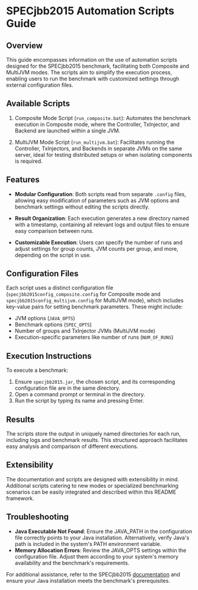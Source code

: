 # SPECjbb2015 Automation Scripts Guide

## Overview

This guide encompasses information on the use of automation scripts designed for the SPECjbb2015 benchmark, facilitating both Composite and MultiJVM modes. The scripts aim to simplify the execution process, enabling users to run the benchmark with customized settings through external configuration files.

## Available Scripts

1. Composite Mode Script (`run_composite.bat`): Automates the benchmark execution in Composite mode, where the Controller, TxInjector, and Backend are launched within a single JVM.

2. MultiJVM Mode Script (`run_multijvm.bat`): Facilitates running the Controller, TxInjectors, and Backends in separate JVMs on the same server, ideal for testing distributed setups or when isolating components is required.

## Features

- **Modular Configuration**: Both scripts read from separate `.config` files, allowing easy modification of parameters such as JVM options and benchmark settings without editing the scripts directly.
  
- **Result Organization**: Each execution generates a new directory named with a timestamp, containing all relevant logs and output files to ensure easy comparison between runs.
  
- **Customizable Execution**: Users can specify the number of runs and adjust settings for group counts, JVM counts per group, and more, depending on the script in use.

## Configuration Files

Each script uses a distinct configuration file (`specjbb2015config_composite.config` for Composite mode and `specjbb2015config_multijvm.config` for MultiJVM mode), which includes key-value pairs for setting benchmark parameters. These might include:

- JVM options (`JAVA_OPTS`)
- Benchmark options (`SPEC_OPTS`)
- Number of groups and TxInjector JVMs (MultiJVM mode)
- Execution-specific parameters like number of runs (`NUM_OF_RUNS`)

## Execution Instructions

To execute a benchmark:

1. Ensure `specjbb2015.jar`, the chosen script, and its corresponding configuration file are in the same directory.
2. Open a command prompt or terminal in the directory.
3. Run the script by typing its name and pressing Enter.

## Results

The scripts store the output in uniquely named directories for each run, including logs and benchmark results. This structured approach facilitates easy analysis and comparison of different executions.

## Extensibility

The documentation and scripts are designed with extensibility in mind. Additional scripts catering to new modes or specialized benchmarking scenarios can be easily integrated and described within this README framework.

## Troubleshooting

- **Java Executable Not Found**: Ensure the JAVA_PATH in the configuration file correctly points to your Java installation. Alternatively, verify Java's path is included in the system's PATH environment variable.
- **Memory Allocation Errors**: Review the JAVA_OPTS settings within the configuration file. Adjust them according to your system's memory availability and the benchmark's requirements.

For additional assistance, refer to the SPECjbb2015 [documentation](https://spec.org/jbb2015/) and ensure your Java installation meets the benchmark's prerequisites.
